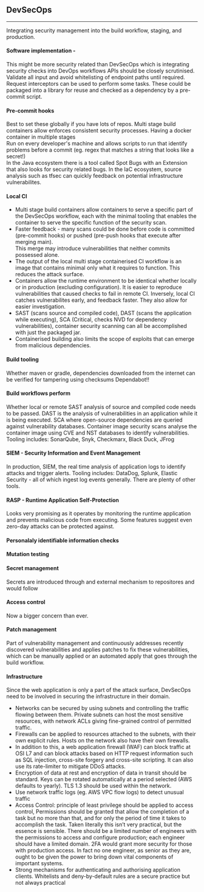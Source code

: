 ## DevSecOps
---
Integrating security management into the build workflow, staging, and production. 


#### Software implementation - 
This might be more security related than DevSecOps which is integrating security checks into DevOps workflows
APIs should be closely scrutinised. Validate all input and avoid whitelisting of endpoint paths until required.
Request interceptors can be used to perform some tasks. These could be packaged into a library for reuse and 
checked as a dependency by a pre-commit script.

#### Pre-commit hooks
Best to set these globally if you have lots of repos.
Multi stage build containers allow enforces consistent security processes.  Having a docker container in multiple stages  
Run on every developer's machine and allows scripts to run that identify problems before a commit (eg. regex that matches a string that looks like a secret!)  
In the Java ecosystem there is a tool called Spot Bugs with an Extension that also looks for security related bugs.
In the IaC ecosystem, source analysis such as tfsec can quickly feedback on potential infrastructure vulnerabilites.

#### Local CI
* Multi stage build containers allow containers to serve a specific part of the DevSecOps workflow, each with the minimal tooling that enables the container to serve the specific function of the security scan.  
* Faster feedback - many scans could be done before code is committed (pre-commit hooks) or pushed (pre-push hooks that execute after merging main).  
  This merge may introduce vulnerabilities that neither commits possessed alone. 
* The output of the local multi stage containerised CI workflow is an image that contains minimal only what it requires to function. This reduces the attack surface.
* Containers allow the runtime environment to be identical whether locally or in production (excluding configuration).  It is easier to reproduce vulnerabilities
  that caused checks to fail in remote CI.  Inversely, local CI catches vulnerabilites early, and feedback faster.  They also allow for easier investigation.
* SAST (scans source and compiled code), DAST (scans the application while executing), SCA (Critical, checks NVD for dependency vulnerabilities), container security scanning can all be accomplished with just the packaged jar.
* Containerised building also limits the scope of exploits that can emerge from malicious dependencies.

#### Build tooling
Whether maven or gradle, dependencies downloaded from the internet can be verified for tampering using checksums
Dependabot!!
#### Build workflows perform
Whether local or remote SAST analysis of source and compiled code needs to be passed. 
DAST is the analysis of vulnerabilities in an application while it is being executed. 
SCA where open-source dependencies are queried against vulnerability databases. Container image security scans analyse the container image using CVE and NST databases to identify vulnerabilities.   
Tooling includes: SonarQube, Snyk, Checkmarx, Black Duck, JFrog

#### SIEM - Security Information and Event Management
In production, SIEM, the real time analysis of application logs to identify attacks and trigger alerts. Tooling includes: DataDog, Splunk, Elastic Security - all of which ingest log events generally.  There are plenty of other tools.  

#### RASP - Runtime Application Self-Protection
Looks very promising as it operates by monitoring the runtime application and prevents malicious code from executing.  Some features suggest even zero-day attacks can be protected against. 

#### Personalaly identifiable information checks

#### Mutation testing

#### Secret management
Secrets are introduced through and external mechanism to repositores and would follow  

#### Access control
Now a bigger concern than ever.

#### Patch management
Part of vulnerability management and continuously addresses recently discovered vulnerabilities and applies patches to fix these vulnerabilities, which can be manually applied or an automated apply that goes through the build workflow.

#### Infrastructure
Since the web application is only a part of the attack surface, DevSecOps need to be involved in securing the infrastructure in their domain. 

* Networks can be secured by using subnets and controlling the traffic flowing between them.  Private subnets can host the most sensitive resources, with network ACLs giving fine-grained control of permitted traffic.    
* Firewalls can be applied to resources attached to the subnets, with their own explicit rules.  Hosts on the network also have their own firewalls.   
* In addition to this, a web application firewall (WAF) can block traffic at OSI L7 and can block attacks based on HTTP request  information such as SQL injection, cross-site forgery and cross-site scripting.  It can also use its rate-limiter to mitigate DDoS attacks.   
* Encryption of data at rest and encryption of data in transit should be standard.  Keys can be rotated automatically at a period selected (AWS defaults to yearly).  TLS 1.3 should be used within the network.  
* Use network traffic logs (eg. AWS VPC flow logs) to detect unusual traffic  
* Access Control:  principle of least privilege should be applied to access control, Permissions should be granted that allow the completion of a task but no more than that, and for only the period of time it takes to accomplish the task.  Taken literally this isn’t very practical, but the essence is sensible.  There should be a limited number of engineers with the permissions to access and configure production; each engineer should have a limited domain.  2FA would grant more security for those with production access. In fact no one engineer, as senior as they are, ought to be given the power to bring down vital components of important systems.  
* Strong mechanisms for authenticating and authorising application clients.  Whitelists and deny-by-default rules are a secure practice but not always practical
